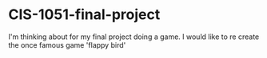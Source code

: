 # CIS-1051-final-project
I'm thinking about for my final project doing a game. I would like to re create the once famous game 'flappy bird'
